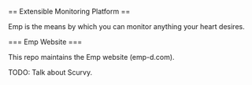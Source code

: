== Extensible Monitoring Platform ==

Emp is the means by which you can monitor anything your heart desires.


=== Emp Website ===

This repo maintains the Emp website (emp-d.com). 




TODO: Talk about Scurvy.


